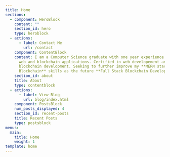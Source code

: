```yaml
---
title: Home
sections:
  - component: HeroBlock
    content: ""
    section_id: hero
    type: heroblock
  - actions:
      - label: Contact Me
        url: /contact
    component: ContentBlock
    content: I am a Computer Science graduate with one year experience in developing
      web and blockchain applications. Certified in web developement and
      blockchain development. Seeking to further improve my **MERN stack and
      Blockchain** skills as the future **Full Stack Blockchain Developer**.
    section_id: about
    title: About
    type: contentblock
  - actions:
      - label: View Blog
        url: blog/index.html
    component: PostsBlock
    num_posts_displayed: 4
    section_id: recent-posts
    title: Recent Posts
    type: postsblock
menus:
  main:
    title: Home
    weight: 1
template: home
---
```

